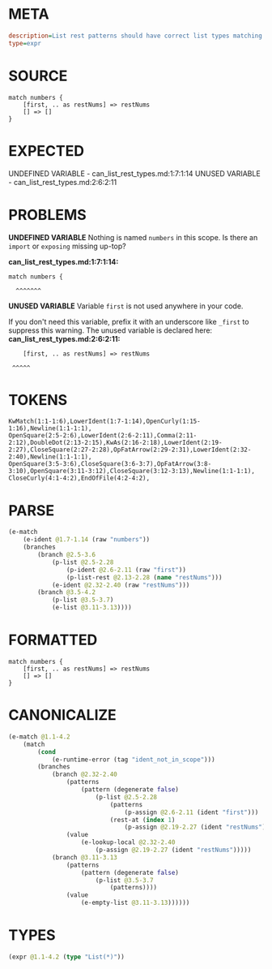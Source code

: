 # META
~~~ini
description=List rest patterns should have correct list types matching element types
type=expr
~~~
# SOURCE
~~~roc
match numbers {
    [first, .. as restNums] => restNums
    [] => []
}
~~~
# EXPECTED
UNDEFINED VARIABLE - can_list_rest_types.md:1:7:1:14
UNUSED VARIABLE - can_list_rest_types.md:2:6:2:11
# PROBLEMS
**UNDEFINED VARIABLE**
Nothing is named `numbers` in this scope.
Is there an `import` or `exposing` missing up-top?

**can_list_rest_types.md:1:7:1:14:**
```roc
match numbers {
```
      ^^^^^^^


**UNUSED VARIABLE**
Variable ``first`` is not used anywhere in your code.

If you don't need this variable, prefix it with an underscore like `_first` to suppress this warning.
The unused variable is declared here:
**can_list_rest_types.md:2:6:2:11:**
```roc
    [first, .. as restNums] => restNums
```
     ^^^^^


# TOKENS
~~~zig
KwMatch(1:1-1:6),LowerIdent(1:7-1:14),OpenCurly(1:15-1:16),Newline(1:1-1:1),
OpenSquare(2:5-2:6),LowerIdent(2:6-2:11),Comma(2:11-2:12),DoubleDot(2:13-2:15),KwAs(2:16-2:18),LowerIdent(2:19-2:27),CloseSquare(2:27-2:28),OpFatArrow(2:29-2:31),LowerIdent(2:32-2:40),Newline(1:1-1:1),
OpenSquare(3:5-3:6),CloseSquare(3:6-3:7),OpFatArrow(3:8-3:10),OpenSquare(3:11-3:12),CloseSquare(3:12-3:13),Newline(1:1-1:1),
CloseCurly(4:1-4:2),EndOfFile(4:2-4:2),
~~~
# PARSE
~~~clojure
(e-match
	(e-ident @1.7-1.14 (raw "numbers"))
	(branches
		(branch @2.5-3.6
			(p-list @2.5-2.28
				(p-ident @2.6-2.11 (raw "first"))
				(p-list-rest @2.13-2.28 (name "restNums")))
			(e-ident @2.32-2.40 (raw "restNums")))
		(branch @3.5-4.2
			(p-list @3.5-3.7)
			(e-list @3.11-3.13))))
~~~
# FORMATTED
~~~roc
match numbers {
	[first, .. as restNums] => restNums
	[] => []
}
~~~
# CANONICALIZE
~~~clojure
(e-match @1.1-4.2
	(match
		(cond
			(e-runtime-error (tag "ident_not_in_scope")))
		(branches
			(branch @2.32-2.40
				(patterns
					(pattern (degenerate false)
						(p-list @2.5-2.28
							(patterns
								(p-assign @2.6-2.11 (ident "first")))
							(rest-at (index 1)
								(p-assign @2.19-2.27 (ident "restNums"))))))
				(value
					(e-lookup-local @2.32-2.40
						(p-assign @2.19-2.27 (ident "restNums")))))
			(branch @3.11-3.13
				(patterns
					(pattern (degenerate false)
						(p-list @3.5-3.7
							(patterns))))
				(value
					(e-empty-list @3.11-3.13))))))
~~~
# TYPES
~~~clojure
(expr @1.1-4.2 (type "List(*)"))
~~~
